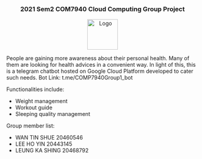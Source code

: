 
# 
<h3 align="center">2021 Sem2 COM7940 Cloud Computing Group Project</h3>
<p align="center">
    <img src="https://upload.wikimedia.org/wikipedia/commons/thumb/8/83/Telegram_2019_Logo.svg/1200px-Telegram_2019_Logo.svg.png" alt="Logo" width="80" height="80">  
</p>
<!-- ABOUT THE PROJECT -->


People are gaining more awareness about their personal health. Many of them are looking for health advices in a convenient way. In light of this, this is a telegram chatbot hosted on Google Cloud Platform developed to cater such needs. Bot Link: t.me/COMP7940Group1_bot

Functionalities include:
* Weight management
* Workout guide
* Sleeping quality management

Group member list:
* WAN TIN SHUE 20460546
* LEE HO YIN 20443145
* LEUNG KA SHING 20468792


